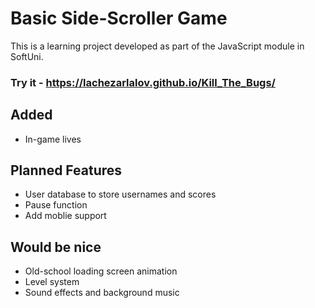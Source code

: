 # Basic Side-Scroller Game

This is a learning project developed as part of the JavaScript module in SoftUni.

### Try it - https://lachezarlalov.github.io/Kill_The_Bugs/

## Added 
- In-game lives

## Planned Features
- User database to store usernames and scores
- Pause function
- Add moblie support

## Would be nice
- Old-school loading screen animation  
- Level system  
- Sound effects and background music
